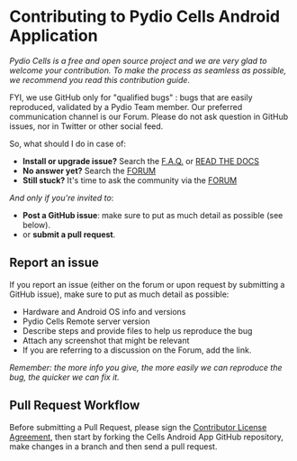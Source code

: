 # Contributing to Pydio Cells Android Application

*Pydio Cells is a free and open source project and we are very glad to welcome your contribution. To make the process as seamless as possible, we recommend you read this contribution guide*.

FYI, we use GitHub only for "qualified bugs" : bugs that are easily reproduced, validated by a Pydio Team member. Our preferred communication channel is our Forum. Please do not ask question in GitHub issues, nor in Twitter or other social feed.

So, what should I do in case of:

- **Install or upgrade issue?**  Search the [F.A.Q.](https://pydio.com/en/docs/faq) or [READ THE DOCS](https://pydio.com/en/docs)
- **No answer yet?** Search the [FORUM](https://forum.pydio.com)
- **Still stuck?** It's time to ask the community via the [FORUM](https://forum.pydio.com)

*And only if you're invited to*:

- **Post a GitHub issue**: make sure to put as much detail as possible (see below).
- or **submit a pull request**.

## Report an issue

If you report an issue (either on the forum or upon request by submitting a GitHub issue), make sure to put as much detail as possible:

- Hardware and Android OS info and versions
- Pydio Cells Remote server version
- Describe steps and provide files to help us reproduce the bug
- Attach any screenshot that might be relevant
- If you are referring to a discussion on the Forum, add the link.

_Remember: the more info you give, the more easily we can reproduce the bug, the quicker we can fix it._

## Pull Request Workflow

Before submitting a Pull Request, please sign the [Contributor License Agreement](https://pydio.com/en/community/contribute/contributor-license-agreement-cla), then start by forking the Cells Android App GitHub repository, make changes in a branch and then send a pull request.
